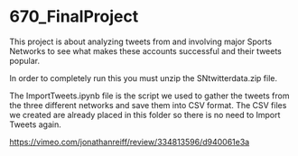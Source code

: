 # 670_FinalProject

This project is about analyzing tweets from and involving major Sports Networks to see what makes these accounts successful and their tweets popular. 

In order to completely run this you must unzip the SNtwitterdata.zip file. 

The ImportTweets.ipynb file is the script we used to gather the tweets from the three different networks and save them into CSV format. The CSV files we created are already placed in this folder so there is no need to Import Tweets again. 

https://vimeo.com/jonathanreiff/review/334813596/d940061e3a
